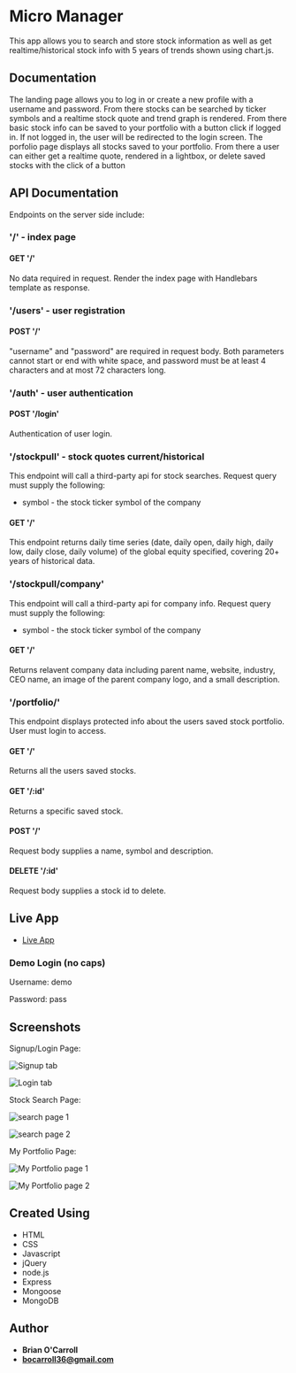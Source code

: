 # Micro Manager

This app allows you to search and store stock information as well as get realtime/historical stock info 
with 5 years of trends shown using chart.js.

## Documentation
The landing page allows you to log in or create a new profile with a username and password. From there 
stocks can be searched by ticker symbols and a realtime stock quote and trend graph is rendered. From there
basic stock info can be saved to your portfolio with a button click if logged in. If not logged in, the user
will be redirected to the login screen. The porfolio page displays all stocks saved to your portfolio. From there
a user can either get a realtime quote, rendered in a lightbox, or delete saved stocks with the click of a button

## API Documentation
Endpoints on the server side include:
### '/' - index page
#### GET '/'
No data required in request. Render the index page with Handlebars template as response.
### '/users' - user registration
#### POST '/'
"username" and "password" are required in request body. Both parameters cannot start or end with white space, and password must be at least 4 characters and at most 72 characters long.
### '/auth' - user authentication
#### POST '/login'
Authentication of user login.
### '/stockpull' - stock quotes current/historical
This endpoint will call a third-party api for stock searches. 
Request query must supply the following:

* symbol - the stock ticker symbol of the company

#### GET '/'
This endpoint returns daily time series (date, daily open, daily high, daily low, daily close, daily volume) of the global equity specified, covering 20+ years of historical data.
### '/stockpull/company'
This endpoint will call a third-party api for company info. 
Request query must supply the following:

* symbol - the stock ticker symbol of the company

#### GET '/'
Returns relavent company data including parent name, website, industry, CEO name, an image of the parent company logo, and a small description.
### '/portfolio/'
This endpoint displays protected info about the users saved stock portfolio. User must login to access.
#### GET '/'
Returns all the users saved stocks.
#### GET '/:id'
Returns a specific saved stock.
#### POST '/'
Request body supplies a name, symbol and description.
#### DELETE '/:id'
Request body supplies a stock id to delete.

## Live App 

- [Live App](https://micro-manager.herokuapp.com)

### Demo Login (no caps)

Username: demo

Password: pass

## Screenshots
Signup/Login Page:

![Signup tab](images/signup.png)

![Login tab](images/login.png)

Stock Search Page:

![search page 1](images/stocksearch1.png)

![search page 2](images/stocksearch2.png)

My Portfolio Page:

![My Portfolio page 1](images/myportfolio1.png)

![My Portfolio page 2](images/myportfolio2.png)

## Created Using

* HTML
* CSS
* Javascript
* jQuery
* node.js
* Express
* Mongoose
* MongoDB


## Author

* **Brian O'Carroll** 
* **bocarroll36@gmail.com**
